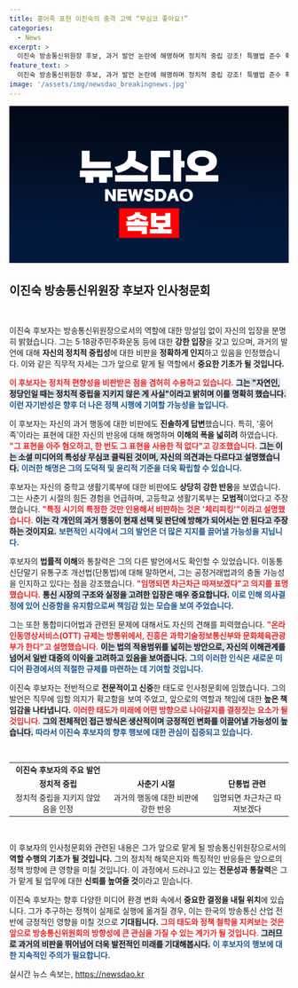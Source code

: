 ```yaml
---
title: 홍어족 표현 이진숙의 충격 고백 “무심코 좋아요!”
categories:
  - News
excerpt: >
  이진숙 방송통신위원장 후보, 과거 발언 논란에 해명하며 정치적 중립 강조! 특별법 준수 확약과 이동통신단말기 유통구조 개선법에 대한 입장을 밝히며 기자회견에서 어떤 메시지를 전달했는지 주목해주세요!
feature_text: >
  이진숙 방송통신위원장 후보, 과거 발언 논란에 해명하며 정치적 중립 강조! 특별법 준수 확약과 이동통신단말기 유통구조 개선법에 대한 입장을 밝히며 기자회견에서 어떤 메시지를 전달했는지 주목해주세요!
image: '/assets/img/newsdao_breakingnews.jpg'
---
```


<p><img src="/assets/img/newsdao_breakingnews.jpg" alt="koreaapp 속보" /></p>

<h2 data-ke-size="size26">이진숙 방송통신위원장 후보자 인사청문회</h2>

<p data-ke-size="size16">&nbsp;</p>

<p>이진숙 후보자는 방송통신위원장으로서의 역할에 대한 망설임 없이 자신의 입장을 분명히 밝혔습니다. 그는 5·18광주민주화운동 등에 대한 <strong>강한 입장</strong>을 갖고 있으며, 과거의 발언에 대해 <strong>자신의 정치적 중립성</strong>에 대한 비판을 <strong>정확하게 인지</strong>하고 있음을 인정했습니다. 이와 같은 직무적 자세는 그가 앞으로 맡게 될 역할에서 <strong>중요한 기초가 될 것입니다.</strong> </p>

<p><b><span style="color: #ee2323;">이 후보자는 정치적 편향성을 비판받은 점을 겸허히 수용하고 있습니다.</span></b> <b><span style="background-color: #21538527;">그는 "자연인, 정당인일 때는 정치적 중립을 지키지 않은 게 사실"이라고 밝히며 이를 명확히 했습니다.</span></b> <b><span style="color: #1a5490;">이런 자기반성은 향후 더 나은 정책 시행에 기여할 가능성을 높입니다.</span></b></p>

<p>이 후보자는 자신의 과거 행동에 대한 비판에도 <strong>진솔하게 답변</strong>했습니다. 특히, '홍어족'이라는 표현에 대한 자신의 반응에 대해 해명하며 <strong>이해의 폭을 넓히려</strong> 하였습니다. <b><span style="color: #ee2323;">"그 표현을 아주 혐오하고, 한 번도 그 표현을 사용한 적 없다"고 강조했습니다.</span></b> <b><span style="background-color: #21538527;">그는 이는 소셜 미디어의 특성상 무심코 클릭된 것이며, 자신의 의견과는 다르다고 설명했습니다.</span></b> <b><span style="color: #1a5490;">이러한 해명은 그의 도덕적 및 윤리적 기준을 더욱 확립할 수 있습니다.</span></b></p>

<p>후보자는 자신의 중학교 생활기록부에 대한 비판에도 <strong>상당히 강한 반응</strong>을 보였습니다. 그는 사춘기 시절의 힘든 경험을 언급하며, 고등학교 생활기록부는 <strong>모범적</strong>이었다고 주장했습니다. <b><span style="color: #ee2323;">"특정 시기의 특정한 것만 인용해서 비판하는 것은 '체리피킹'"이라고 설명했습니다.</span></b> <b><span style="background-color: #21538527;">이는 각 개인의 과거 행동이 현재 선택 및 판단에 방해가 되어서는 안 된다고 주장하는 것이지요.</span></b> <b><span style="color: #1a5490;">보편적인 시각에서 그의 발언은 더 많은 지지를 끌어낼 가능성을 지닙니다.</span></b></p>

<p>후보자의 <strong>법률적 이해</strong>와 통찰력은 그의 다른 발언에서도 확인할 수 있었습니다. 이동통신단말기 유통구조 개선법(단통법)에 대해 말하면서, 그는 공정거래법과의 충돌 가능성을 인지하고 있다는 점을 강조했습니다. <b><span style="color: #ee2323;">"임명되면 차근차근 따져보겠다"고 의지를 표명했습니다.</span></b> <b><span style="background-color: #21538527;">통신 시장의 구조와 실정을 고려한 입장은 매우 중요합니다.</span></b> <b><span style="color: #1a5490;">이로 인해 의사결정에 있어 신중함을 유지함으로써 <strong>책임감</strong> 있는 모습을 보여 주었습니다.</span></b></p>

<p>그는 또한 통합미디어법과 관련된 문제에 대해서도 자신의 견해를 피력했습니다. <b><span style="color: #ee2323;">"온라인동영상서비스(OTT) 규제는 방통위에서, 진흥은 과학기술정보통신부와 문화체육관광부가 한다"고 설명했습니다.</span></b> <b><span style="background-color: #21538527;">이는 법의 적용범위를 넓히는 방안으로, 자신의 이해관계를 넘어서 일반 대중의 이익을 고려하고 있음을 보여줍니다.</span></b> <b><span style="color: #1a5490;">그의 이러한 인식은 새로운 미디어 환경에서의 적절한 규제를 마련하는 데 기여할 것입니다.</span></b></p>

<p>이진숙 후보자는 전반적으로 <strong>전문적이고 신중</strong>한 태도로 인사청문회에 임했습니다. 그의 발언은 직무에 임할 의지가 확고함을 보여 주었고, 앞으로의 역할과 책임에 대한 <strong>높은 책임감을 나타냅니다.</strong> <b><span style="color: #ee2323;">이러한 태도가 미래에 어떤 방향으로 나아갈지를 결정짓는 요소가 될 것입니다.</span></b> <b><span style="background-color: #21538527;">그의 전체적인 접근 방식은 <strong>생산적이며 긍정적인 변화</strong>를 이끌어낼 가능성이 높습니다.</span></b> <b><span style="color: #1a5490;">따라서 이진숙 후보자의 향후 행보에 대한 관심이 집중되고 있습니다.</span></b></p>

<p data-ke-size="size16">&nbsp;</p>

<table style="width: 100%; border-collapse: collapse;">
    <tr>
        <td style="text-align: center; height: 17px;"><b>이진숙 후보자의 주요 발언</b></td>
    </tr>
    <tr>
        <td style="text-align: center; height: 17px;"><b>정치적 중립</b></td>
        <td style="text-align: center; height: 17px;"><b>사춘기 시절</b></td>
        <td style="text-align: center; height: 17px;"><b>단통법 관련</b></td>
    </tr>
    <tr>
        <td style="text-align: center; height: 17px;">정치적 중립을 지키지 않았음을 인정</td>
        <td style="text-align: center; height: 17px;">과거의 행동에 대한 비판에 강한 반응</td>
        <td style="text-align: center; height: 17px;">임명되면 차근차근 따져보겠다</td>
    </tr>
</table>

<p data-ke-size="size16">&nbsp;</p>

<p>이 후보자의 인사청문회와 관련된 내용은 그가 앞으로 맡게 될 방송통신위원장으로서의 <strong>역할 수행의 기초가 될 것입니다.</strong> 그의 정치적 해묵은지와 특징적인 반응들은 앞으로의 정책 방향에 큰 영향을 미칠 것입니다. 이 과정에서 드러나고 있는 <strong>전문성과 통찰력</strong>은 그가 맡게 될 업무에 대한 <strong>신뢰를 높여줄 것</strong>이라고 믿습니다. </p>

<p>이진숙 후보자는 향후 다양한 미디어 환경 변화 속에서 <strong>중요한 결정을 내릴 위치</strong>에 있습니다. 그가 추구하는 정책이 실제로 실행에 옮겨질 경우, 이는 한국의 방송통신 산업 전반에 긍정적인 영향을 미칠 것으로 <strong>기대됩니다.</strong> <b><span style="color: #ee2323;">그의 태도와 정책 철학을 지켜보는 것은 앞으로 방송통신위원회의 방향성에 큰 관심을 가질 수 있는 계기가 될 것입니다.</span></b> <b><span style="background-color: #21538527;">그러므로 과거의 비판을 뛰어넘어 더욱 발전적인 미래를 기대해봅시다.</span></b> <b><span style="color: #1a5490;">이 후보자의 행보에 대한 지속적인 주의가 필요합니다.</span></b></p>
실시간 뉴스 속보는, <a href="https://newsdao.kr" rel="dofollow">https://newsdao.kr</a>


